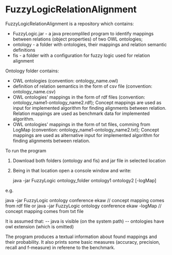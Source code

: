 # FuzzyLogicRelationAlignment
FuzzyLogicRelationAlignment is a repository which contains:
- FuzzyLogic.jar - a java precompliled program to identify mappings between relations (object properties) of two OWL ontologies;
- ontology - a folder with ontologies, their mappings and relation semantic definitions
- fis - a folder with a configuration for fuzzy logic used for relation alignment 

Ontology folder contains:
- OWL ontologies (convention: ontology_name.owl)
- definition of relation semantics in the form of csv file (convention: ontology_name.csv)
- OWL ontologies' mappings in the form of rdf files (convention: ontology_name1-ontology_name2.rdf); 
Concept mappings are used as input for implemented algorithm for finding alignments between relation.
Relation mappings are used as benchmark data for implemented algorithm.
- OWL ontologies' mappings in the form of txt files, comming from LogMap (convention: ontology_name1-ontology_name2.txt);
Concept mappings are used as alternative input for implemented algorithm for finding alignments between relation.

To run the program
1. Download both folders (ontology and fis) and jar file in selected location
2. Being in that location open a console window and write:

   java -jar FuzzyLogic ontology_folder ontology1 ontology2 [-logMap]

e.g.

  java -jar FuzzyLogic ontology conference ekaw     // concept mapping comes from rdf file
or
  java -jar FuzzyLogic ontology conference ekaw -logMap   // concept mapping comes from txt file
  
 
It is assumed that:
-- java is visible (on the system path)
-- ontologies have owl extension (which is omitted)

The program produces a textual information about found mappings and their probability.
It also prints some basic measures (accuracy, precision, recall and f-measure) in referene to the benchmark.
